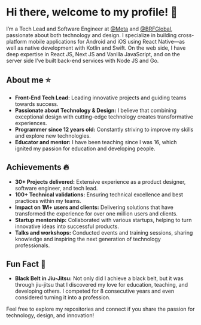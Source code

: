 # Hi there, welcome to my profile! 👋

I’m a Tech Lead and Software Engineer at [@Meta](https://meta.com.br/) and [@BRFGlobal](https://www.brf-global.com/), passionate about both technology and design. I specialize in building cross-platform mobile applications for Android and iOS using React Native—as well as native development with Kotlin and Swift. On the web side, I have deep expertise in React JS, Next JS and Vanilla JavaScript, and on the server side I’ve built back-end services with Node JS and Go.

## About me ⭐

- **Front-End Tech Lead:** Leading innovative projects and guiding teams towards success.
- **Passionate about Technology & Design:** I believe that combining exceptional design with cutting-edge technology creates transformative experiences.
- **Programmer since 12 years old:** Constantly striving to improve my skills and explore new technologies.
- **Educator and mentor:** I have been teaching since I was 16, which ignited my passion for education and developing people.

## Achievements 🔥

- **30+ Projects delivered:** Extensive experience as a product designer, software engineer, and tech lead.
- **100+ Technical validations:** Ensuring technical excellence and best practices within my teams.
- **Impact on 1M+ users and clients:** Delivering solutions that have transformed the experience for over one million users and clients.
- **Startup mentorship:** Collaborated with various startups, helping to turn innovative ideas into successful products.
- **Talks and workshops:** Conducted events and training sessions, sharing knowledge and inspiring the next generation of technology professionals.

## Fun Fact 🥋

- **Black Belt in Jiu-Jitsu:** Not only did I achieve a black belt, but it was through jiu-jitsu that I discovered my love for education, teaching, and developing others. I competed for 8 consecutive years and even considered turning it into a profession.

Feel free to explore my repositories and connect if you share the passion for technology, design, and innovation!
